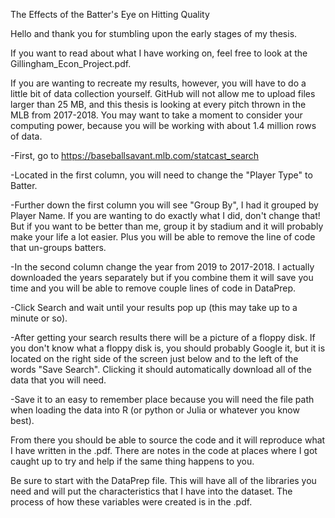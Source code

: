 The Effects of the Batter's Eye on Hitting Quality

Hello and thank you for stumbling upon the early stages of my thesis.

If you want to read about what I have working on, feel free to look at the Gillingham_Econ_Project.pdf.   

If you are wanting to recreate my results, however, you will have to do a little bit of data collection yourself. GitHub will not allow me to upload files larger than 25 MB, and this thesis is looking at every pitch thrown in the MLB from 2017-2018. You may want to take a moment to consider your computing power, because you will be working with about 1.4 million rows of data. 

-First, go to https://baseballsavant.mlb.com/statcast_search

-Located in the first column, you will need to change the "Player Type" to Batter.

-Further down the first column you will see "Group By", I had it grouped by Player Name. If you are wanting to do exactly what I did, don't change that! But if you want to be better than me, group it by stadium and it will probably make your life a lot easier. Plus you will be able to remove the line of code that un-groups batters. 

-In the second column change the year from 2019 to 2017-2018. I actually downloaded the years separately but if you combine them it will save you time and you will be able to remove couple lines of code in DataPrep. 

-Click Search and wait until your results pop up (this may take up to a minute or so).

-After getting your search results there will be a picture of a floppy disk. If you don't know what a floppy disk is, you should probably Google it, but it is located on the right side of the screen just below and to the left of the words "Save Search". Clicking it should automatically download all of the data that you will need.

-Save it to an easy to remember place because you will need the file path when loading the data into R (or python or Julia or whatever you know best). 

From there you should be able to source the code and it will reproduce what I have written in the .pdf. There are notes in the code at places where I got caught up to try and help if the same thing happens to you.

Be sure to start with the DataPrep file. This will have all of the libraries you need and will put the characteristics that I have into the dataset. The process of how these variables were created is in the .pdf. 
